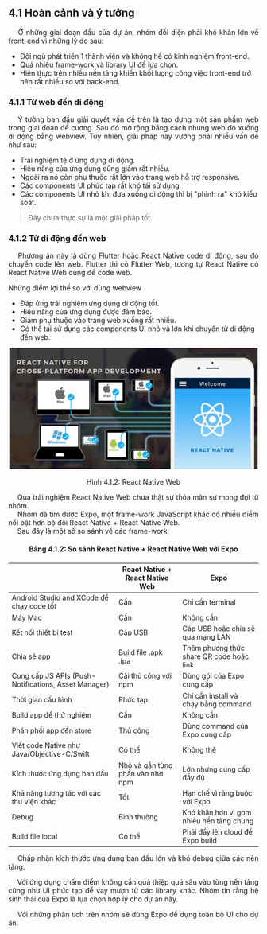 ## **4.1 Hoàn cảnh và ý tưởng**

<p style='text-align: justify;'>
&emsp;
Ở những giai đoạn đầu của dự án, nhóm đối diện phải khó khăn lớn về front-end vì những lý do sau:
</p>

- Đội ngũ phát triển 1 thành viên và không hề có kinh nghiệm front-end.
- Quá nhiều frame-work và library UI để lựa chọn.
- Hiện thực trên nhiều nền tảng khiến khối lượng công việc front-end trở nên rất nhiều so với back-end.

### **4.1.1 Từ web đến di động**

<p style='text-align: justify;'>
&emsp;
Ý tưởng ban đầu giải quyết vấn đề trên là tạo dựng một sản phẩm web trong giai đoạn đề cương.
Sau đó mở rộng bằng cách nhúng web đó xuống di động bằng webview.
Tuy nhiên, giải pháp này vướng phải nhiều vấn đề như sau:
</p>

- Trải nghiệm tệ ở ứng dụng di động.
- Hiệu năng của ứng dụng cũng giảm rất nhiều.
- Ngoài ra nó còn phụ thuộc rất lớn vào trang web hỗ trợ responsive.
- Các components UI phức tạp rất khó tái sử dụng.
- Các components UI nhỏ khi đưa xuống di động thì bị "phình ra" khó kiểu soát.

> Đây chưa thực sự là một giải pháp tốt.

### **4.1.2 Từ di động đến web**

<p style='text-align: justify;'>
&emsp;
Phương án này là dùng Flutter hoặc React Native code di động, sau đó chuyển code lên web.
Flutter thì có Flutter Web, tương tự React Native có React Native Web dùng để code web.
</p>

Những điểm lợi thế so với dùng webview

- Đáp ứng trải nghiệm ứng dụng di động tốt.
- Hiệu năng của ứng dụng được đảm bảo.
- Giảm phụ thuộc vào trang web xuống rất nhiều.
- Có thể tái sử dụng các components UI nhỏ và lớn khi chuyển từ di động đến web.

<center>
  <img width="500" src="https://github.com/datai999/thesis-document/blob/main/report/src/chapter_4_expo/img/react-native-web.png?raw=true">
  <p>Hình 4.1.2: React Native Web</p>
</center>

<div style="page-break-after: always;"></div>

<p style='text-align: justify;'>
&emsp;
Qua trải nghiệm React Native Web chưa thật sự thỏa mãn sự mong đợi từ nhóm.
</br>
&emsp;
Nhóm đã tìm được Expo, một frame-work JavaScript khác có nhiều điểm nổi bật hơn bộ đôi React Native + React Native Web.
</br>
&emsp;
Sau đây là một số so sánh về các frame-work
</p>

<center><h4>Bảng 4.1.2: So sánh React Native + React Native Web với Expo<h4></center>

|                                                      | React Native + React Native Web  | Expo                                     |
| ---------------------------------------------------- | -------------------------------- | ---------------------------------------- |
| Android Studio and XCode để chạy code tốt            | Cần                              | Chỉ cần terminal                         |
| Máy Mac                                              | Cần                              | Không cần                                |
| Kết nối thiết bị test                                | Cáp USB                          | Cáp USB hoặc chia sẽ qua mạng LAN        |
| Chia sẽ app                                          | Build file .apk .ipa             | Thêm phương thức share QR code hoặc link |
| Cung cấp JS APIs (Push-Notifications, Asset Manager) | Cài thủ công với npm             | Dùng gói của Expo cung cấp               |
| Thời gian cấu hình                                   | Phức tạp                         | Chỉ cần install và chạy bằng command     |
| Build app để thử nghiệm                              | Cần                              | Không cần                                |
| Phân phối app đến store                              | Thủ công                         | Dùng command của Expo cung cấp           |
| Viết code Native như Java/Objective-C/Swift          | Có thể                           | Không thể                                |
| Kích thước ứng dụng ban đầu                          | Nhỏ và gắn từng phần vào nhờ npm | Lớn nhưng cung cấp đầy đủ                |
| Khả năng tương tác với các thư viện khác             | Tốt                              | Hạn chế vì ràng buộc với Expo            |
| Debug                                                | Bình thường                      | Khó khăn hơn vì gom nhiều nền tảng chung |
| Build file local                                     | Có thể                           | Phải đẩy lên cloud để Expo build         |

<p style='text-align: justify;'>
&emsp;
Chấp nhận kích thước ứng dụng ban đầu lớn và khó debug giữa các nền tảng.
</p>

<p style='text-align: justify;'>
&emsp;
Với ứng dụng chấm điểm không cần quá thiệp quá sâu vào từng nền tảng cũng như UI phức tạp để vay mượn từ các library khác.
Nhóm tin rằng hệ sinh thái của Expo là lựa chọn hợp lý cho dự án này.
</p>

<p style='text-align: justify;'>
&emsp;
Với những phân tích trên nhóm sẽ dùng Expo để dựng toàn bộ UI cho dự án.
</p>

<div style="page-break-after: always;"></div>

